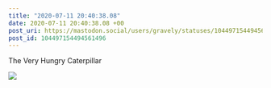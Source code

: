 ```yaml
---
title: "2020-07-11 20:40:38.08"
date: 2020-07-11 20:40:38.08 +00
post_uri: https://mastodon.social/users/gravely/statuses/104497154494561496
post_id: 104497154494561496
---
```

The Very Hungry Caterpillar


![](/images/104497154381875327.jpg)

